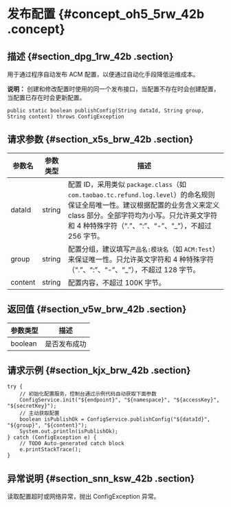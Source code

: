 # 发布配置 {#concept_oh5_5rw_42b .concept}

## 描述 {#section_dpg_1rw_42b .section}

用于通过程序自动发布 ACM 配置，以便通过自动化手段降低运维成本。

**说明：** 创建和修改配置时使用的同一个发布接口，当配置不存在时会创建配置，当配置已存在时会更新配置。

```
public static boolean publishConfig(String dataId, String group, String content) throws ConfigException
```

## 请求参数 {#section_x5s_brw_42b .section}

|参数名|参数类型|描述|
|---|----|--|
|dataId|string|配置 ID，采用类似 `package.class`（如 `com.taobao.tc.refund.log.level`）的命名规则保证全局唯一性。建议根据配置的业务含义来定义 class 部分。全部字符均为小写。只允许英文字符和 4 种特殊字符（“.”、“:”、“-”、“\_”），不超过 256 字节。|
|group|string|配置分组，建议填写`产品名:模块名`（如 `ACM:Test`）来保证唯一性。只允许英文字符和 4 种特殊字符（“.”、“:”、“-”、“\_”），不超过 128 字节。|
|content|string|配置内容，不超过 100K 字节。|

## 返回值 {#section_v5w_brw_42b .section}

|参数类型|描述|
|----|--|
|boolean|是否发布成功|

## 请求示例 {#section_kjx_brw_42b .section}

```
try {
    // 初始化配置服务，控制台通过示例代码自动获取下面参数
    ConfigService.init("${endpoint}", "${namespace}", "${accessKey}", "${secretKey}");
    // 主动获取配置
    boolean isPublishOk = ConfigService.publishConfig("${dataId}", "${group}", "${content}");
    System.out.println(isPublishOk);
} catch (ConfigException e) {
    // TODO Auto-generated catch block
    e.printStackTrace();
}
```

## 异常说明 {#section_snn_ksw_42b .section}

读取配置超时或网络异常，抛出 ConfigException 异常。

